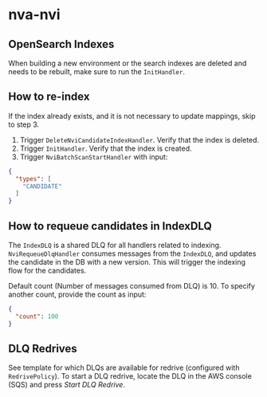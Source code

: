 # nva-nvi

## OpenSearch Indexes

When building a new environment or the search indexes are deleted and needs to be rebuilt, make sure
to run the `InitHandler`.

## How to re-index

If the index already exists, and it is not necessary to update mappings, skip to step 3.

1. Trigger `DeleteNviCandidateIndexHandler`. Verify that the index is deleted.
2. Trigger `InitHandler`. Verify that the index is created.
3. Trigger `NviBatchScanStartHandler` with input:

```json
{
  "types": [
    "CANDIDATE"
  ]
}
```

## How to requeue candidates in IndexDLQ

The `IndexDLQ` is a shared DLQ for all handlers related to indexing.
`NviRequeueDlqHandler` consumes messages from the `IndexDLQ`, and updates the candidate in the DB
with a new version. This will trigger the indexing flow for the candidates.

Default count (Number of messages consumed from DLQ) is 10. To specify another count, provide the
count as input:

```json
{
  "count": 100
}
```

## DLQ Redrives

See template for which DLQs are available for redrive (configured with `RedrivePolicy`). To start a
DLQ redrive, locate the DLQ in the AWS console (SQS) and press _Start DLQ Redrive_.

